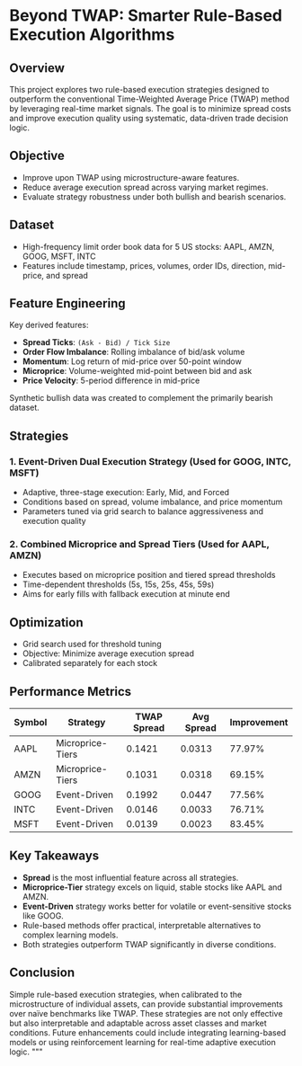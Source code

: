 # Beyond TWAP: Smarter Rule-Based Execution Algorithms

## Overview

This project explores two rule-based execution strategies designed to outperform the conventional Time-Weighted Average Price (TWAP) method by leveraging real-time market signals. The goal is to minimize spread costs and improve execution quality using systematic, data-driven trade decision logic.

## Objective

- Improve upon TWAP using microstructure-aware features.
- Reduce average execution spread across varying market regimes.
- Evaluate strategy robustness under both bullish and bearish scenarios.

## Dataset

- High-frequency limit order book data for 5 US stocks: AAPL, AMZN, GOOG, MSFT, INTC
- Features include timestamp, prices, volumes, order IDs, direction, mid-price, and spread

## Feature Engineering

Key derived features:
- **Spread Ticks**: `(Ask - Bid) / Tick Size`
- **Order Flow Imbalance**: Rolling imbalance of bid/ask volume
- **Momentum**: Log return of mid-price over 50-point window
- **Microprice**: Volume-weighted mid-point between bid and ask
- **Price Velocity**: 5-period difference in mid-price

Synthetic bullish data was created to complement the primarily bearish dataset.

## Strategies

### 1. Event-Driven Dual Execution Strategy (Used for GOOG, INTC, MSFT)

- Adaptive, three-stage execution: Early, Mid, and Forced
- Conditions based on spread, volume imbalance, and price momentum
- Parameters tuned via grid search to balance aggressiveness and execution quality

### 2. Combined Microprice and Spread Tiers (Used for AAPL, AMZN)

- Executes based on microprice position and tiered spread thresholds
- Time-dependent thresholds (5s, 15s, 25s, 45s, 59s)
- Aims for early fills with fallback execution at minute end

## Optimization

- Grid search used for threshold tuning
- Objective: Minimize average execution spread
- Calibrated separately for each stock

## Performance Metrics

| Symbol | Strategy | TWAP Spread | Avg Spread | Improvement |
|--------|----------|-------------|------------|-------------|
| AAPL   | Microprice-Tiers | 0.1421 | 0.0313 | 77.97% |
| AMZN   | Microprice-Tiers | 0.1031 | 0.0318 | 69.15% |
| GOOG   | Event-Driven     | 0.1992 | 0.0447 | 77.56% |
| INTC   | Event-Driven     | 0.0146 | 0.0033 | 76.71% |
| MSFT   | Event-Driven     | 0.0139 | 0.0023 | 83.45% |

## Key Takeaways

- **Spread** is the most influential feature across all strategies.
- **Microprice-Tier** strategy excels on liquid, stable stocks like AAPL and AMZN.
- **Event-Driven** strategy works better for volatile or event-sensitive stocks like GOOG.
- Rule-based methods offer practical, interpretable alternatives to complex learning models.
- Both strategies outperform TWAP significantly in diverse conditions.

## Conclusion

Simple rule-based execution strategies, when calibrated to the microstructure of individual assets, can provide substantial improvements over naïve benchmarks like TWAP. These strategies are not only effective but also interpretable and adaptable across asset classes and market conditions. Future enhancements could include integrating learning-based models or using reinforcement learning for real-time adaptive execution logic.
"""
